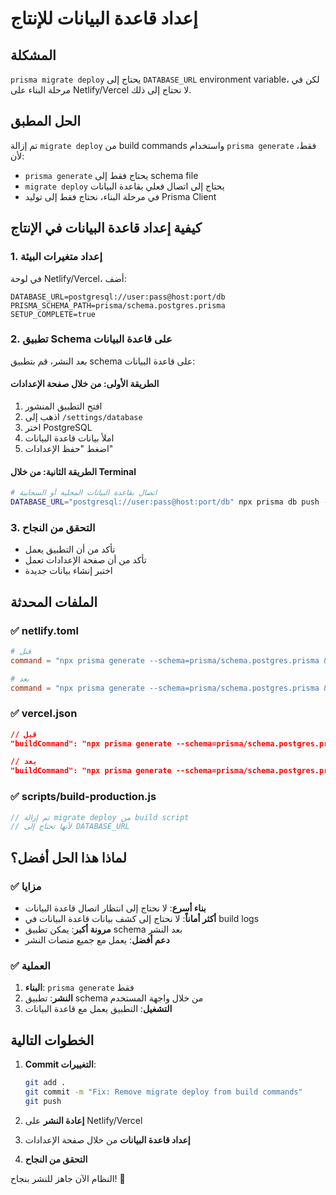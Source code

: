 # إعداد قاعدة البيانات للإنتاج

## المشكلة
`prisma migrate deploy` يحتاج إلى `DATABASE_URL` environment variable، لكن في مرحلة البناء على Netlify/Vercel لا نحتاج إلى ذلك.

## الحل المطبق
تم إزالة `migrate deploy` من build commands واستخدام `prisma generate` فقط، لأن:
- `prisma generate` يحتاج فقط إلى schema file
- `migrate deploy` يحتاج إلى اتصال فعلي بقاعدة البيانات
- في مرحلة البناء، نحتاج فقط إلى توليد Prisma Client

## كيفية إعداد قاعدة البيانات في الإنتاج

### 1. إعداد متغيرات البيئة
في لوحة Netlify/Vercel، أضف:
```
DATABASE_URL=postgresql://user:pass@host:port/db
PRISMA_SCHEMA_PATH=prisma/schema.postgres.prisma
SETUP_COMPLETE=true
```

### 2. تطبيق Schema على قاعدة البيانات
بعد النشر، قم بتطبيق schema على قاعدة البيانات:

#### الطريقة الأولى: من خلال صفحة الإعدادات
1. افتح التطبيق المنشور
2. اذهب إلى `/settings/database`
3. اختر PostgreSQL
4. املأ بيانات قاعدة البيانات
5. اضغط "حفظ الإعدادات"

#### الطريقة الثانية: من خلال Terminal
```bash
# اتصال بقاعدة البيانات المحلية أو السحابية
DATABASE_URL="postgresql://user:pass@host:port/db" npx prisma db push --schema=prisma/schema.postgres.prisma
```

### 3. التحقق من النجاح
- تأكد من أن التطبيق يعمل
- تأكد من أن صفحة الإعدادات تعمل
- اختبر إنشاء بيانات جديدة

## الملفات المحدثة

### ✅ netlify.toml
```toml
# قبل
command = "npx prisma generate --schema=prisma/schema.postgres.prisma && npx prisma migrate deploy --schema=prisma/schema.postgres.prisma && npm run build"

# بعد
command = "npx prisma generate --schema=prisma/schema.postgres.prisma && npm run build"
```

### ✅ vercel.json
```json
// قبل
"buildCommand": "npx prisma generate --schema=prisma/schema.postgres.prisma && npx prisma migrate deploy --schema=prisma/schema.postgres.prisma && npm run build"

// بعد
"buildCommand": "npx prisma generate --schema=prisma/schema.postgres.prisma && npm run build"
```

### ✅ scripts/build-production.js
```javascript
// تم إزالة migrate deploy من build script
// لأنها تحتاج إلى DATABASE_URL
```

## لماذا هذا الحل أفضل؟

### ✅ مزايا
- **بناء أسرع**: لا نحتاج إلى انتظار اتصال قاعدة البيانات
- **أكثر أماناً**: لا نحتاج إلى كشف بيانات قاعدة البيانات في build logs
- **مرونة أكبر**: يمكن تطبيق schema بعد النشر
- **دعم أفضل**: يعمل مع جميع منصات النشر

### ✅ العملية
1. **البناء**: `prisma generate` فقط
2. **النشر**: تطبيق schema من خلال واجهة المستخدم
3. **التشغيل**: التطبيق يعمل مع قاعدة البيانات

## الخطوات التالية

1. **Commit التغييرات**:
   ```bash
   git add .
   git commit -m "Fix: Remove migrate deploy from build commands"
   git push
   ```

2. **إعادة النشر** على Netlify/Vercel

3. **إعداد قاعدة البيانات** من خلال صفحة الإعدادات

4. **التحقق من النجاح**

النظام الآن جاهز للنشر بنجاح! 🚀